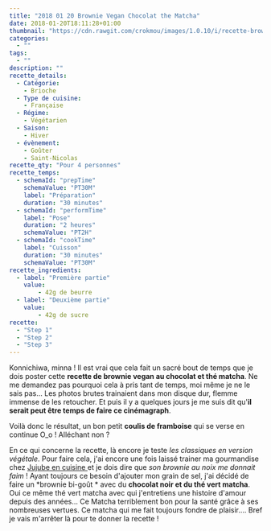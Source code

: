 ```yaml
---
title: "2018 01 20 Brownie Vegan Chocolat the Matcha"
date: 2018-01-20T18:11:28+01:00
thumbnail: "https://cdn.rawgit.com/crokmou/images/1.0.10/i/recette-brownie-chocolat-matcha-vegan-vegetalien-crokmou-blog-belge-cuisine-voyage-.gif"
categories:
  - ""
tags:
  - ""
description: ""
recette_details:
  - Catégorie:
    - Brioche
  - Type de cuisine:
    - Française
  - Régime:
    - Végétarien
  - Saison:
    - Hiver
  - évènement:
    - Goûter
    - Saint-Nicolas
recette_qty: "Pour 4 personnes"
recette_temps:
  - schemaId: "prepTime"
    schemaValue: "PT30M"
    label: "Préparation"
    duration: "30 minutes"
  - schemaId: "performTime"
    label: "Pose"
    duration: "2 heures"
    schemaValue: "PT2H"
  - schemaId: "cookTime"
    label: "Cuisson"
    duration: "30 minutes"
    schemaValue: "PT30M"
recette_ingredients:
  - label: "Première partie"
    value:
        - 42g de beurre
  - label: "Deuxième partie"
    value:
        - 42g de sucre
recette:
  - "Step 1"
  - "Step 2"
  - "Step 3"
---
```


Konnichiwa, minna ! Il est vrai que cela fait un sacré bout de temps que je dois poster cette **recette de brownie vegan au chocolat et thé matcha**. Ne me demandez pas pourquoi cela à pris tant de temps, moi même je ne le sais pas... Les photos brutes trainaient dans mon disque dur, flemme immense de les retoucher. Et puis il y a quelques jours je me suis dit qu'**il serait peut être temps de faire ce cinémagraph**.

Voilà donc le résultat, un bon petit **coulis de framboise** qui se verse en continue O_o ! Alléchant non ?

En ce qui concerne la recette, là encore je teste *les classiques en version végétale*. Pour faire cela, j'ai encore une fois laissé trainer ma gourmandise chez <a href="https://www.jujube-en-cuisine.fr" rel="nofollow" >Jujube en cuisine </a> et je dois dire que *son brownie au noix me donnait faim* ! Ayant toujours ce besoin d'ajouter mon grain de sel, j'ai décidé de faire un *brownie bi-goût * avec du **chocolat noir et du thé vert matcha**. Oui ce même thé vert matcha avec qui j'entretiens une histoire d'amour depuis des années... Ce Matcha terriblement bon pour la santé grâce à ses nombreuses vertues. Ce matcha qui me fait toujours fondre de plaisir....
Bref je vais m'arrêter là pour te donner la recette !
